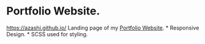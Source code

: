 # Portfolio Website.

<https://azashi.github.io/>
Landing page of my [Portfolio Website](https://azashi.github.io/).
    * Responsive Design.
    * SCSS used for styling.
